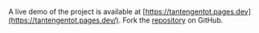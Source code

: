 A live demo of the project is available at [https://tantengentot.pages.dev](https://tantengentot.pages.dev/).
Fork the [repository](https://github.com/lecegormey) on GitHub.